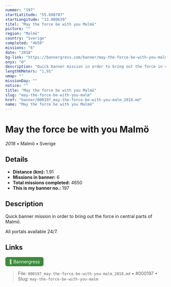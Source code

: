 ```yaml
---
nummer: "197"
startLatitude: "55.608707"
startLongitude: "13.000639"
titel: "May the force be with you Malmö"
picture: ""
region: "Malmö"
country: "Sverige"
completed: "4650"
missions: "6"
date: "2018"
bg-link: "https://bannergress.com/banner/may-the-force-be-with-you-malm%C3%B6-abe8"
onyx: "0"
description: "Quick banner mission in order to bring out the force in central parts of Malmö.\n\nAll portals available 24/7."
lengthKMeters: "1,91"
umap: ""
missionDay: ""
notice: ""
title: "May the force be with you Malmö"
slug: "may-the-force-be-with-you-malm"
href: "banner/000197_may-the-force-be-with-you-malm_2018.md"
name: "May the force be with you Malmö"
---
```

# May the force be with you Malmö

*2018* • Malmö • Sverige





## Details
- **Distance (km):** 1.91
- **Missions in banner:** 6
- **Total missions completed:** 4650
- **This is my banner no.:** 197



## Description
Quick banner mission in order to bring out the force in central parts of Malmö.

All portals available 24/7.



## Links
<a href="https://bannergress.com/banner/may-the-force-be-with-you-malm%C3%B6-abe8" target="_blank" style="display:inline-block;margin-right:8px;padding:6px 12px;background:#3c8b3c;color:#fff;text-decoration:none;border-radius:6px;">🔗 Bannergress</a>



> File: `000197_may-the-force-be-with-you-malm_2018.md`
> • #000197
> • Slug: `may-the-force-be-with-you-malm`

